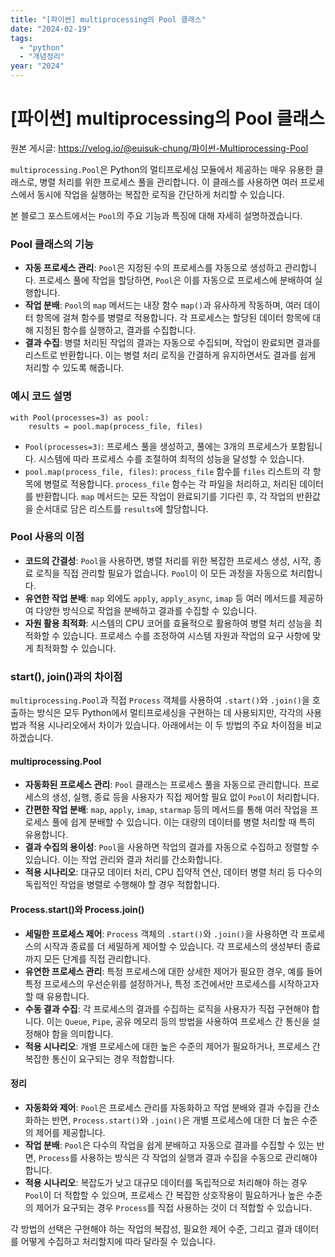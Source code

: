 ```yaml
---
title: "[파이썬] multiprocessing의 Pool 클래스"
date: "2024-02-19"
tags:
  - "python"
  - "개념정리"
year: "2024"
---
```


# [파이썬] multiprocessing의 Pool 클래스

원본 게시글: https://velog.io/@euisuk-chung/파이썬-Multiprocessing-Pool



`multiprocessing.Pool`은 Python의 멀티프로세싱 모듈에서 제공하는 매우 유용한 클래스로, 병렬 처리를 위한 프로세스 풀을 관리합니다. 이 클래스를 사용하면 여러 프로세스에서 동시에 작업을 실행하는 복잡한 로직을 간단하게 처리할 수 있습니다.

본 블로그 포스트에서는 `Pool`의 주요 기능과 특징에 대해 자세히 설명하겠습니다.

### Pool 클래스의 기능

* **자동 프로세스 관리**: `Pool`은 지정된 수의 프로세스를 자동으로 생성하고 관리합니다. 프로세스 풀에 작업을 할당하면, `Pool`은 이를 자동으로 프로세스에 분배하여 실행합니다.
* **작업 분배**: `Pool`의 `map` 메서드는 내장 함수 `map()`과 유사하게 작동하며, 여러 데이터 항목에 걸쳐 함수를 병렬로 적용합니다. 각 프로세스는 할당된 데이터 항목에 대해 지정된 함수를 실행하고, 결과를 수집합니다.
* **결과 수집**: 병렬 처리된 작업의 결과는 자동으로 수집되며, 작업이 완료되면 결과를 리스트로 반환합니다. 이는 병렬 처리 로직을 간결하게 유지하면서도 결과를 쉽게 처리할 수 있도록 해줍니다.

### 예시 코드 설명

```
with Pool(processes=3) as pool:
    results = pool.map(process_file, files)
```

* `Pool(processes=3)`: 프로세스 풀을 생성하고, 풀에는 3개의 프로세스가 포함됩니다. 시스템에 따라 프로세스 수를 조절하여 최적의 성능을 달성할 수 있습니다.
* `pool.map(process_file, files)`: `process_file` 함수를 `files` 리스트의 각 항목에 병렬로 적용합니다. `process_file` 함수는 각 파일을 처리하고, 처리된 데이터를 반환합니다. `map` 메서드는 모든 작업이 완료되기를 기다린 후, 각 작업의 반환값을 순서대로 담은 리스트를 `results`에 할당합니다.

### Pool 사용의 이점

* **코드의 간결성**: `Pool`을 사용하면, 병렬 처리를 위한 복잡한 프로세스 생성, 시작, 종료 로직을 직접 관리할 필요가 없습니다. `Pool`이 이 모든 과정을 자동으로 처리합니다.
* **유연한 작업 분배**: `map` 외에도 `apply`, `apply_async`, `imap` 등 여러 메서드를 제공하여 다양한 방식으로 작업을 분배하고 결과를 수집할 수 있습니다.
* **자원 활용 최적화**: 시스템의 CPU 코어를 효율적으로 활용하여 병렬 처리 성능을 최적화할 수 있습니다. 프로세스 수를 조정하여 시스템 자원과 작업의 요구 사항에 맞게 최적화할 수 있습니다.

### start(), join()과의 차이점

`multiprocessing.Pool`과 직접 `Process` 객체를 사용하여 `.start()`와 `.join()`을 호출하는 방식은 모두 Python에서 멀티프로세싱을 구현하는 데 사용되지만, 각각의 사용법과 적용 시나리오에서 차이가 있습니다. 아래에서는 이 두 방법의 주요 차이점을 비교하겠습니다.

#### multiprocessing.Pool

* **자동화된 프로세스 관리**: `Pool` 클래스는 프로세스 풀을 자동으로 관리합니다. 프로세스의 생성, 실행, 종료 등을 사용자가 직접 제어할 필요 없이 `Pool`이 처리합니다.
* **간편한 작업 분배**: `map`, `apply`, `imap`, `starmap` 등의 메서드를 통해 여러 작업을 프로세스 풀에 쉽게 분배할 수 있습니다. 이는 대량의 데이터를 병렬 처리할 때 특히 유용합니다.
* **결과 수집의 용이성**: `Pool`을 사용하면 작업의 결과를 자동으로 수집하고 정렬할 수 있습니다. 이는 작업 관리와 결과 처리를 간소화합니다.
* **적용 시나리오**: 대규모 데이터 처리, CPU 집약적 연산, 데이터 병렬 처리 등 다수의 독립적인 작업을 병렬로 수행해야 할 경우 적합합니다.

#### Process.start()와 Process.join()

* **세밀한 프로세스 제어**: `Process` 객체의 `.start()`와 `.join()`을 사용하면 각 프로세스의 시작과 종료를 더 세밀하게 제어할 수 있습니다. 각 프로세스의 생성부터 종료까지 모든 단계를 직접 관리합니다.
* **유연한 프로세스 관리**: 특정 프로세스에 대한 상세한 제어가 필요한 경우, 예를 들어 특정 프로세스의 우선순위를 설정하거나, 특정 조건에서만 프로세스를 시작하고자 할 때 유용합니다.
* **수동 결과 수집**: 각 프로세스의 결과를 수집하는 로직을 사용자가 직접 구현해야 합니다. 이는 `Queue`, `Pipe`, 공유 메모리 등의 방법을 사용하여 프로세스 간 통신을 설정해야 함을 의미합니다.
* **적용 시나리오**: 개별 프로세스에 대한 높은 수준의 제어가 필요하거나, 프로세스 간 복잡한 통신이 요구되는 경우 적합합니다.

#### 정리

* **자동화와 제어**: `Pool`은 프로세스 관리를 자동화하고 작업 분배와 결과 수집을 간소화하는 반면, `Process.start()`와 `.join()`은 개별 프로세스에 대한 더 높은 수준의 제어를 제공합니다.
* **작업 분배**: `Pool`은 다수의 작업을 쉽게 분배하고 자동으로 결과를 수집할 수 있는 반면, `Process`를 사용하는 방식은 각 작업의 실행과 결과 수집을 수동으로 관리해야 합니다.
* **적용 시나리오**: 복잡도가 낮고 대규모 데이터를 독립적으로 처리해야 하는 경우 `Pool`이 더 적합할 수 있으며, 프로세스 간 복잡한 상호작용이 필요하거나 높은 수준의 제어가 요구되는 경우 `Process`를 직접 사용하는 것이 더 적합할 수 있습니다.

각 방법의 선택은 구현해야 하는 작업의 복잡성, 필요한 제어 수준, 그리고 결과 데이터를 어떻게 수집하고 처리할지에 따라 달라질 수 있습니다.

